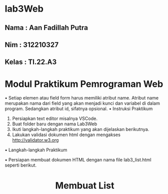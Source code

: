 # lab3Web

## Nama : Aan Fadillah Putra
## Nim : 312210327
## Kelas : TI.22.A3


# Modul Praktikum Pemrograman Web

• Setiap elemen atau field form harus memiliki atribut name. Atribut name merupakan nama dari field yang akan menjadi kunci dan variabel di dalam program. Sedangkan atribut id, sifatnya opsional.
• Instruksi Praktikum

1. Persiapkan text editor misalnya VSCode.
2. Buat folder baru dengan nama Lab3Web
3. Ikuti langkah-langkah praktikum yang akan dijelaskan berikutnya.
4. Lakukan validasi dokumen html dengan mengakses http://validator.w3.org

• Langkah-langkah Praktikum

• Persiapan membuat dokumen HTML dengan nama file lab3_list.html seperti berikut.



<!DOCTYPE html>
<html lang="en">
    <head>
        <meta charset="UTF-8">
        <meta name="viewport" content="width=device-width, initial-scale=1.0"> <title>HTML Lanjutan</title>
    </head>
    <body>
        <header>
            <h1>Membuat List</h1>
        </header>
    </body>
</html>
